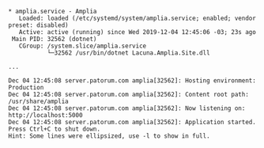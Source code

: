 ﻿```
* amplia.service - Amplia
   Loaded: loaded (/etc/systemd/system/amplia.service; enabled; vendor preset: disabled)
   Active: active (running) since Wed 2019-12-04 12:45:06 -03; 23s ago
 Main PID: 32562 (dotnet)
   CGroup: /system.slice/amplia.service
           └─32562 /usr/bin/dotnet Lacuna.Amplia.Site.dll

...

Dec 04 12:45:08 server.patorum.com amplia[32562]: Hosting environment: Production
Dec 04 12:45:08 server.patorum.com amplia[32562]: Content root path: /usr/share/amplia
Dec 04 12:45:08 server.patorum.com amplia[32562]: Now listening on: http://localhost:5000
Dec 04 12:45:08 server.patorum.com amplia[32562]: Application started. Press Ctrl+C to shut down.
Hint: Some lines were ellipsized, use -l to show in full.
```
